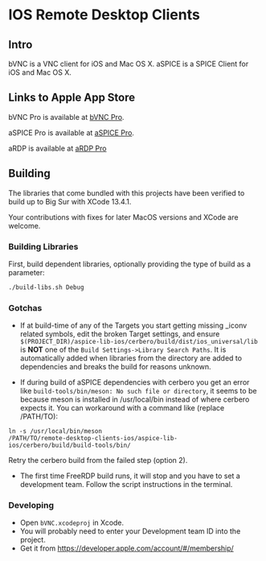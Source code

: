 # IOS Remote Desktop Clients

## Intro

bVNC is a VNC client for iOS and Mac OS X. aSPICE is a SPICE Client for iOS and Mac OS X.

## Links to Apple App Store

bVNC Pro is available at [bVNC Pro](https://apps.apple.com/app/bvnc-pro/id1506461202).

aSPICE Pro is available at [aSPICE Pro](https://apps.apple.com/app/aspice-pro/id1560593107).

aRDP is available at [aRDP Pro](https://apps.apple.com/app/ardp-pro/id1620745523)

## Building

The libraries that come bundled with this projects have been verified to build up to Big Sur with XCode 13.4.1.

Your contributions with fixes for later MacOS versions and XCode are welcome.

### Building Libraries
First, build dependent libraries, optionally providing the type of build as a parameter:

```bash
./build-libs.sh Debug
```

### Gotchas

- If at build-time of any of the Targets you start getting missing _iconv related symbols,
edit the broken Target settings, and ensure
`$(PROJECT_DIR)/aspice-lib-ios/cerbero/build/dist/ios_universal/lib` is
**NOT** one of the `Build Settings->Library Search Paths`. It is automatically added
when libraries from the directory are added to dependencies and breaks the build
for reasons unknown.

- If during build of aSPICE dependencies with cerbero you get an error like `build-tools/bin/meson:
No such file or directory`, it seems to be because meson is installed in /usr/local/bin instead
of where cerbero expects it. You can workaround with a command like (replace /PATH/TO):
```
ln -s /usr/local/bin/meson 
/PATH/TO/remote-desktop-clients-ios/aspice-lib-ios/cerbero/build/build-tools/bin/
```
Retry the cerbero build from the failed step (option 2).

- The first time FreeRDP build runs, it will stop and you have to set a development team. Follow
the script instructions in the terminal.


### Developing

- Open `bVNC.xcodeproj` in Xcode.
- You will probably need to enter your Development team ID into the project.
- Get it from https://developer.apple.com/account/#/membership/
